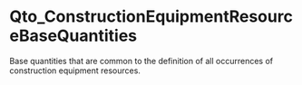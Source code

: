 # Qto_ConstructionEquipmentResourceBaseQuantities

Base quantities that are common to the definition of all occurrences of construction equipment resources.
